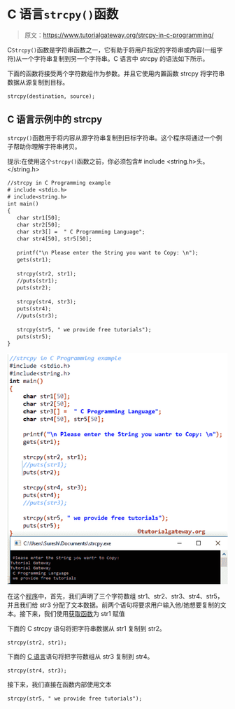 # C 语言`strcpy()`函数

> 原文：<https://www.tutorialgateway.org/strcpy-in-c-programming/>

C`Strcpy()`函数是字符串函数之一，它有助于将用户指定的字符串或内容(一组字符)从一个字符串复制到另一个字符串。C 语言中 strcpy 的语法如下所示。

下面的函数将接受两个字符数组作为参数。并且它使用内置函数 strcpy 将字符串数据从源复制到目标。

```
strcpy(destination, source);
```

## C 语言示例中的 strcpy

`strcpy()`函数用于将内容从源字符串复制到目标字符串。这个程序将通过一个例子帮助你理解字符串拷贝。

提示:在使用这个`strcpy()`函数之前，你必须包含# include <string.h>头。</string.h>

```
//strcpy in C Programming example  
# include <stdio.h> 
# include<string.h>
int main()
{
   char str1[50];
   char str2[50];
   char str3[] =  " C Programming Language";
   char str4[50], str5[50];

   printf("\n Please enter the String you want to Copy: \n");
   gets(str1);

   strcpy(str2, str1); 
   //puts(str1);
   puts(str2);

   strcpy(str4, str3);
   puts(str4);
   //puts(str3); 

   strcpy(str5, " we provide free tutorials");
   puts(str5);
}
```

![strcpy in C Programming 1](img/06d3662538e451d26ba77eb3ddbce4f2.png)

在这个[程序](https://www.tutorialgateway.org/c-programming-examples/)中，首先，我们声明了三个字符数组 str1、str2、str3、str4、str5，并且我们给 str3 分配了文本数据。前两个语句将要求用户输入他/她想要复制的文本。接下来，我们使用[获取函数](https://www.tutorialgateway.org/gets-in-c-programming/)为 str1 赋值

下面的 C strcpy 语句将把字符串数据从 str1 复制到 str2。

```
strcpy(str2, str1);
```

下面的 [C 语言](https://www.tutorialgateway.org/c-programming/)语句将把字符数组从 str3 复制到 str4。

```
strcpy(str4, str3);
```

接下来，我们直接在函数内部使用文本

```
strcpy(str5, " we provide free tutorials");
```